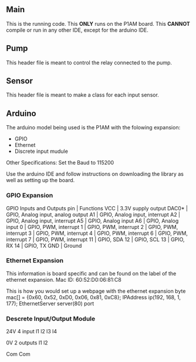 ## Main
This is the running code.
This **ONLY** runs on the P1AM board.
This **CANNOT** compile or run in any other IDE, except for the arduino IDE.


## Pump
This header file is meant to control the relay connected to the pump.


## Sensor
This header file is meant to make a class for each input sensor.


## Arduino

The arduino model being used is the P1AM with the folowing expansion:
+ GPIO
+ Ethernet
+ Discrete input mudule

Other Specifications:
Set the Baud to 115200

Use the arduino IDE and follow instructions on downloading the library as well as setting up the board.


### GPIO Expansion

GPIO Inputs and Outputs
pin | Functions
VCC | 3.3V supply output
DAC0* | GPIO, Analog input, analog output
A1 | GPIO, Analog input, interrupt
A2 | GPIO, Analog input, interrupt
A5 | GPIO, Analog input
A6 | GPIO, Analog input
0 | GPIO, PWM, interrupt
1 | GPIO, PWM, interrupt
2 | GPIO, PWM, interrupt
3 | GPIO, PWM, interrupt
4 | GPIO, PWM, interrupt
6 | GPIO, PWM, interrupt
7 | GPIO, PWM, interrupt
11 | GPIO, SDA
12 | GPIO, SCL
13 | GPIO, RX
14 | GPIO, TX
GND | Ground


### Ethernet Expansion

This information is board specific and can be found on the label of the ethernet expansion.
Mac ID: 60:52:D0:06:81:C8

This is how you would set up a webpage with the ethernet expansion
byte mac[] = {0x60, 0x52, 0xD0, 0x06, 0x81, 0xC8}; 
IPAddress ip(192, 168, 1, 177);
EthernetServer server(80) port


### Descrete Input/Output Module

24V
4 input
l1
l2
l3
l4

0V
2 outputs
l1
l2

Com
Com